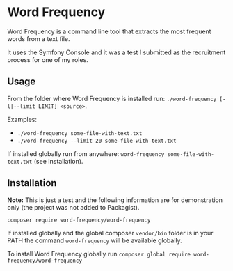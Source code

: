 # Word Frequency

Word Frequency is a command line tool that extracts the most frequent words from a text file.

It uses the Symfony Console and it was a test I submitted as the recruitment process for one of my roles.

## Usage

From the folder where Word Frequency is installed run: `./word-frequency [-l|--limit LIMIT] <source>`.

Examples:
- `./word-frequency some-file-with-text.txt`
- `./word-frequency --limit 20 some-file-with-text.txt `

If installed globally run from anywhere: `word-frequency some-file-with-text.txt` (see Installation).

## Installation

**Note:** This is just a test and the following information are for demonstration only (the project was not added to Packagist).

`composer require word-frequency/word-frequency`

If installed globally and the global composer `vendor/bin` folder is in your PATH the command `word-frequency` will be
available globally.

To install Word Frequency globally run `composer global require word-frequency/word-frequency`
